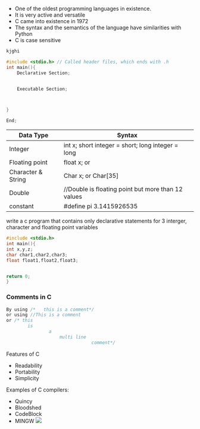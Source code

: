 - One of the oldest programming languages in existence.
- It is very active and versatile
- C came into existence in 1972
- The syntax and the semantics of the language have similarities with Python
- C is case sensitive
```Java
kjghi

```

```C
#include <stdio.h> // Called header files, which ends with .h
int main(){
	Declarative Section;


	Executable Section;



}

End;
```

Data Type | Syntax 
----|----
Integer | int x; short integer = short; long integer = long
Floating point | float x;  or 
Character & String | Char x; or Char[35]
Double |  //Double is floating point but more than 12 values
constant | #define pi 3.1415926535

write a c program that contains only declarative statements for 
3 interger, character and floating point variables
```c
#include <stdio.h>
int main(){
int x,y,z;
char char1,char2,char3;
float float1,float2,float3;


return 0;
}
```
### Comments in C

```C
By using /*   this is a comment*/
or using //This is a comment
or /* this
		is 
				a
					multi line
								comment*/


```
Features of C
- Readability
- Portability
- Simplicity 

Examples of C compilers:
- Quincy
- Bloodshed
- CodeBlock
- MINGW
![](Process%20of%20Program%20Compilation.canvas)